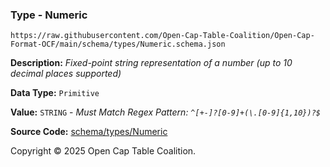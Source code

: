 ### Type - Numeric

`https://raw.githubusercontent.com/Open-Cap-Table-Coalition/Open-Cap-Format-OCF/main/schema/types/Numeric.schema.json`

**Description:** _Fixed-point string representation of a number (up to 10 decimal places supported)_

**Data Type:** `Primitive`

**Value:** `STRING` - _Must Match Regex Pattern: `^[+-]?[0-9]+(\.[0-9]{1,10})?$`_

**Source Code:** [schema/types/Numeric](../../../../schema/types/Numeric.schema.json)

Copyright © 2025 Open Cap Table Coalition.
